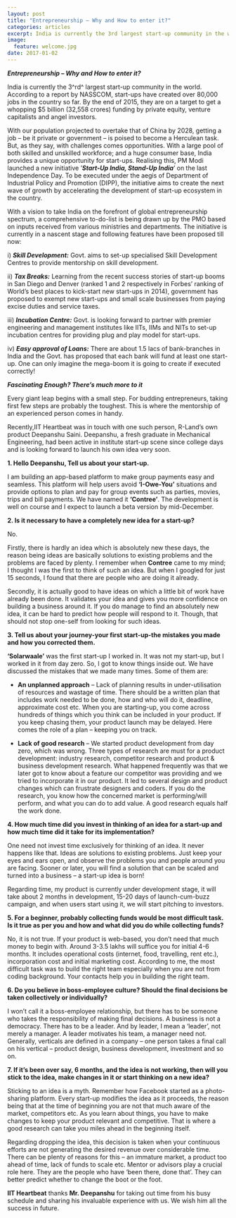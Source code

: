 ```yaml
---
layout: post
title: "Entrepreneurship – Why and How to enter it?"
categories: articles
excerpt: India is currently the 3rd largest start-up community in the world. According to a report by NASSCOM, start-ups have created over 80,000 jobs in the country so far.
image: 
  feature: welcome.jpg
date: 2017-01-02
---
```



***Entrepreneurship – Why and How to enter it?***

India is currently the 3^rd^ largest start-up community in the world.
According to a report by NASSCOM, start-ups have created over 80,000
jobs in the country so far. By the end of 2015, they are on a target to
get a whopping \$5 billion (32,558 crores) funding by private equity,
venture capitalists and angel investors.

With our population projected to overtake that of China by 2028, getting
a job – be it private or government – is poised to become a Herculean
task. But, as they say, with challenges comes opportunities. With a
large pool of both skilled and unskilled workforce; and a huge consumer
base, India provides a unique opportunity for start-ups. Realising this,
PM Modi launched a new initiative ’***Start-Up India, Stand-Up India***’
on the last Independence Day. To be executed under the aegis of
Department of Industrial Policy and Promotion (DIPP), the initiative
aims to create the next wave of growth by accelerating the development
of start-up ecosystem in the country.

With a vision to take India on the forefront of global entrepreneurship
spectrum, a comprehensive to-do-list is being drawn up by the PMO based
on inputs received from various ministries and departments. The
initiative is currently in a nascent stage and following features have
been proposed till now:

i)  ***Skill Development:*** Govt. aims to set-up specialised Skill
    Development Centres to provide mentorship on skill development.

ii) ***Tax Breaks:*** Learning from the recent success stories of
    start-up booms in San Diego and Denver (ranked 1 and 2 respectively
    in Forbes’ ranking of World’s best places to kick-start new
    start-ups in 2014), government has proposed to exempt new start-ups
    and small scale businesses from paying excise duties and
    service taxes.

iii) ***Incubation Centre:*** Govt. is looking forward to partner with
    premier engineering and management institutes like IITs, IIMs and
    NITs to set-up incubation centres for providing plug and play model
    for start-ups.

iv) ***Easy approval of Loans:*** There are about 1.5 lacs of
    bank-branches in India and the Govt. has proposed that each bank
    will fund at least one start-up. One can only imagine the mega-boom
    it is going to create if executed correctly!

***Fascinating Enough? There’s much more to it***

Every giant leap begins with a small step. For budding entrepreneurs,
taking first few steps are probably the toughest. This is where the
mentorship of an experienced person comes in handy.

Recently,IIT Heartbeat was in touch with one such person, R-Land’s own
product Deepanshu Saini. Deepanshu, a fresh graduate in Mechanical
Engineering, had been active in institute start-up scene since college
days and is looking forward to launch his own idea very soon.

**1. Hello Deepanshu, Tell us about your start-up.**

I am building an app-based platform to make group payments easy and
seamless. This platform will help users avoid **‘I-Owe-You’** situations
and provide options to plan and pay for group events such as parties,
movies, trips and bill payments. We have named it **‘Contree’**. The
development is well on course and I expect to launch a beta version by
mid-December.

**2. Is it necessary to have a completely new idea for a start-up?**

No.

Firstly, there is hardly an idea which is absolutely new these days, the
reason being ideas are basically solutions to existing problems and the
problems are faced by plenty. I remember when **Contree** came to my
mind; I thought I was the first to think of such an idea. But when I
googled for just 15 seconds, I found that there are people who are doing
it already.

Secondly, it is actually good to have ideas on which a little bit of
work have already been done. It validates your idea and gives you more
confidence on building a business around it. If you do manage to find an
absolutely new idea, it can be hard to predict how people will respond
to it. Though, that should not stop one-self from looking for such
ideas.

**3. Tell us about your journey-your first start-up-the mistakes you
made and how you corrected them.**

**‘Solarwaale’** was the first start-up I worked in. It was not my
start-up, but I worked in it from day zero. So, I got to know things
inside out. We have discussed the mistakes that we made many times. Some
of them are:

-   **An unplanned approach** – Lack of planning results in
    under-utilisation of resources and wastage of time. There should be
    a written plan that includes work needed to be done, how and who
    will do it, deadline, approximate cost etc. When you are
    starting-up, you come across hundreds of things which you think can
    be included in your product. If you keep chasing them, your product
    launch may be delayed. Here comes the role of a plan – keeping you
    on track.

-   **Lack of good research** – We started product development from day
    zero, which was wrong. Three types of research are must for a
    product development: industry research, competitor research and
    product & business development research. What happened frequently
    was that we later got to know about a feature our competitor was
    providing and we tried to incorporate it in our product. It led to
    several design and product changes which can frustrate designers
    and coders. If you do the research, you know how the concerned
    market is performing/will perform, and what you can do to add value.
    A good research equals half the work done.

**4. How much time did you invest in thinking of an idea for a start-up
and how much time did it take for its implementation?**

One need not invest time exclusively for thinking of an idea. It never
happens like that. Ideas are solutions to existing problems. Just keep
your eyes and ears open, and observe the problems you and people around
you are facing. Sooner or later, you will find a solution that can be
scaled and turned into a business – a start-up idea is born!

Regarding time, my product is currently under development stage, it will
take about 2 months in development, 15-20 days of launch-cum-buzz
campaign, and when users start using it, we will start pitching to
investors.

**5. For a beginner, probably collecting funds would be most difficult
task. Is it true as per you and how and what did you do while collecting
funds?**

No, it is not true. If your product is web-based, you don’t need that
much money to begin with. Around 3-3.5 lakhs will suffice you for
initial 4-6 months. It includes operational costs (internet, food,
travelling, rent etc.), incorporation cost and initial marketing cost.
According to me, the most difficult task was to build the right team
especially when you are not from coding background. Your contacts help
you in building the right team.

**6. Do you believe in boss-employee culture? Should the final decisions
be taken collectively or individually?**

I won’t call it a boss-employee relationship, but there has to be
someone who takes the responsibility of making final decisions. A
business is not a democracy. There has to be a leader. And by leader, I
mean a ‘leader’, not merely a manager. A leader motivates his team, a
manager need not. Generally, verticals are defined in a company – one
person takes a final call on his vertical – product design, business
development, investment and so on.

**7. If it’s been over say, 6 months, and the idea is not working, then
will you stick to the idea, make changes in it or start thinking on a
new idea?**

Sticking to an idea is a myth. Remember how Facebook started as a
photo-sharing platform. Every start-up modifies the idea as it proceeds,
the reason being that at the time of beginning you are not that much
aware of the market, competitors etc. As you learn about things, you
have to make changes to keep your product relevant and competitive. That
is where a good research can take you miles ahead in the beginning
itself.

Regarding dropping the idea, this decision is taken when your continuous
efforts are not generating the desired revenue over considerable time.
There can be plenty of reasons for this – an immature market, a product
too ahead of time, lack of funds to scale etc. Mentor or advisors play a
crucial role here. They are the people who have ‘been there, done that’.
They can better predict whether to change the boot or the foot.

**IIT Heartbeat** thanks **Mr. Deepanshu** for taking out time from his
busy schedule and sharing his invaluable experience with us. We wish him
all the success in future.
